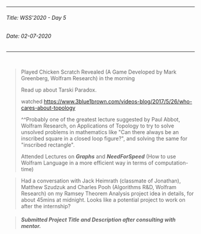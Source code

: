 ----------
###### Title: WSS'2020 - Day 5
###### Date: 02-07-2020
----------
&nbsp;



> Played Chicken Scratch Revealed (A Game Developed by Mark Greenberg, Wolfram Research) in the morning
>
> Read up about Tarski Paradox.
>
> watched https://www.3blue1brown.com/videos-blog/2017/5/26/who-cares-about-topology 
> 
> ^^Probably one of the greatest lecture suggested by Paul Abbot, Wolfram Research,
on Applications of Topology to try to solve unsolved problems in mathematics like "Can there always be an inscribed square in a closed loop figure?", and solving the same
for "inscribed rectangle".
>
> Attended Lectures on ***Graphs*** and ***NeedForSpeed*** (How to use Wolfram Language in a more efficient way in terms of computation-time)

> Had a conversation with Jack Heimrath (classmate of Jonathan), Matthew Szudzuk and Charles Pooh (Algorithms R&D, Wolfram Research) on my Ramsey Theorem Analysis project idea in details, for about 45mins at midnight.
Looks like a potential project to work on after the internship?

> ##### Submitted Project Title and Description after consulting with mentor.
